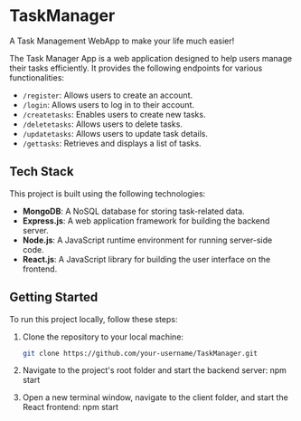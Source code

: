 # TaskManager

A Task Management WebApp to make your life much easier!

The Task Manager App is a web application designed to help users manage their tasks efficiently. It provides the following endpoints for various functionalities:

- `/register`: Allows users to create an account.
- `/login`: Allows users to log in to their account.
- `/createtasks`: Enables users to create new tasks.
- `/deletetasks`: Allows users to delete tasks.
- `/updatetasks`: Allows users to update task details.
- `/gettasks`: Retrieves and displays a list of tasks.

## Tech Stack

This project is built using the following technologies:

- **MongoDB**: A NoSQL database for storing task-related data.
- **Express.js**: A web application framework for building the backend server.
- **Node.js**: A JavaScript runtime environment for running server-side code.
- **React.js**: A JavaScript library for building the user interface on the frontend.

## Getting Started

To run this project locally, follow these steps:

1. Clone the repository to your local machine:

   ```bash
   git clone https://github.com/your-username/TaskManager.git

2. Navigate to the project's root folder and start the backend server:
   npm start

3. Open a new terminal window, navigate to the client folder, and start the React frontend:
   npm start   